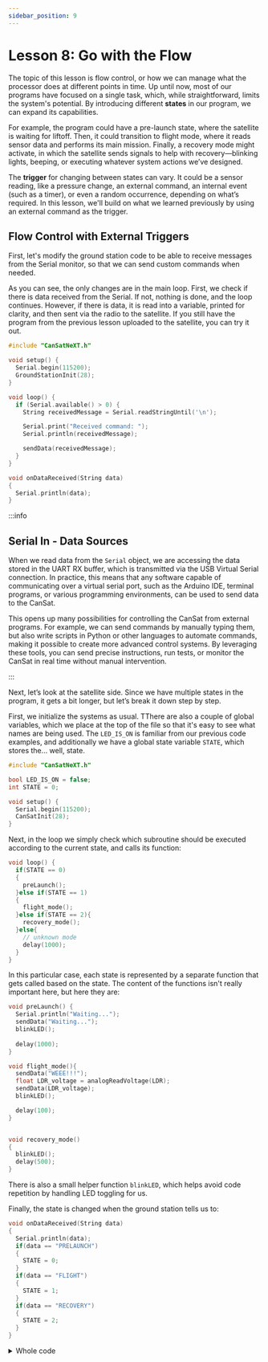 ```yaml
---
sidebar_position: 9
---
```


# Lesson 8: Go with the Flow

The topic of this lesson is flow control, or how we can manage what the processor does at different points in time. Up until now, most of our programs have focused on a single task, which, while straightforward, limits the system's potential. By introducing different **states** in our program, we can expand its capabilities.

For example, the program could have a pre-launch state, where the satellite is waiting for liftoff. Then, it could transition to flight mode, where it reads sensor data and performs its main mission. Finally, a recovery mode might activate, in which the satellite sends signals to help with recovery—blinking lights, beeping, or executing whatever system actions we’ve designed.

The **trigger** for changing between states can vary. It could be a sensor reading, like a pressure change, an external command, an internal event (such as a timer), or even a random occurrence, depending on what’s required. In this lesson, we'll build on what we learned previously by using an external command as the trigger.

## Flow Control with External Triggers

First, let's modify the ground station code to be able to receive messages from the Serial monitor, so that we can send custom commands when needed.

As you can see, the only changes are in the main loop. First, we check if there is data received from the Serial. If not, nothing is done, and the loop continues. However, if there is data, it is read into a variable, printed for clarity, and then sent via the radio to the satellite. If you still have the program from the previous lesson uploaded to the satellite, you can try it out.

```Cpp title="Ground station able to send commands"
#include "CanSatNeXT.h"

void setup() {
  Serial.begin(115200);
  GroundStationInit(28);
}

void loop() {
  if (Serial.available() > 0) {
    String receivedMessage = Serial.readStringUntil('\n'); 

    Serial.print("Received command: ");
    Serial.println(receivedMessage);

    sendData(receivedMessage);  
  }
}

void onDataReceived(String data)
{
  Serial.println(data);
}
```

:::info

## Serial In - Data Sources

When we read data from the `Serial` object, we are accessing the data stored in the UART RX buffer, which is transmitted via the USB Virtual Serial connection. In practice, this means that any software capable of communicating over a virtual serial port, such as the Arduino IDE, terminal programs, or various programming environments, can be used to send data to the CanSat.

This opens up many possibilities for controlling the CanSat from external programs. For example, we can send commands by manually typing them, but also write scripts in Python or other languages to automate commands, making it possible to create more advanced control systems. By leveraging these tools, you can send precise instructions, run tests, or monitor the CanSat in real time without manual intervention.

:::

Next, let’s look at the satellite side. Since we have multiple states in the program, it gets a bit longer, but let’s break it down step by step.

First, we initialize the systems as usual. TThere are also a couple of global variables, which we place at the top of the file so that it's easy to see what names are being used. The `LED_IS_ON` is familiar from our previous code examples, and additionally we have a global state variable `STATE`, which stores the... well, state.

```Cpp title="Initialization"
#include "CanSatNeXT.h"

bool LED_IS_ON = false;
int STATE = 0;

void setup() {
  Serial.begin(115200);
  CanSatInit(28);
}
```
Next, in the loop we simply check which subroutine should be executed according to the current state, and calls its function:

```Cpp title="Loop"
void loop() {
  if(STATE == 0)
  {
    preLaunch();
  }else if(STATE == 1)
  {
    flight_mode();
  }else if(STATE == 2){
    recovery_mode();
  }else{
    // unknown mode
    delay(1000);
  }
}
```

In this particular case, each state is represented by a separate function that gets called based on the state. The content of the functions isn't really important here, but here they are:

```Cpp title="Subroutines"
void preLaunch() {
  Serial.println("Waiting...");
  sendData("Waiting...");
  blinkLED();
  
  delay(1000);
}

void flight_mode(){
  sendData("WEEE!!!");
  float LDR_voltage = analogReadVoltage(LDR);
  sendData(LDR_voltage);
  blinkLED();

  delay(100);
}


void recovery_mode()
{
  blinkLED();
  delay(500);
}
```

There is also a small helper function `blinkLED`, which helps avoid code repetition by handling LED toggling for us.

Finally, the state is changed when the ground station tells us to:

```Cpp title="Command received callback"
void onDataReceived(String data)
{
  Serial.println(data);
  if(data == "PRELAUNCH")
  {
    STATE = 0;
  }
  if(data == "FLIGHT")
  {
    STATE = 1;
  }
  if(data == "RECOVERY")
  {
    STATE = 2;
  }
}
```


<details>
  <summary>Whole code</summary>
  <p>Here is the whole code for your convenience.</p>
```Cpp title="Satellite with multiple states"
#include "CanSatNeXT.h"

bool LED_IS_ON = false;
int STATE = 0;

void setup() {
  Serial.begin(115200);
  CanSatInit(28);
}


void loop() {
  if(STATE == 0)
  {
    preLaunch();
  }else if(STATE == 1)
  {
    flight_mode();
  }else if(STATE == 2){
    recovery_mode();
  }else{
    // unknown mode
    delay(1000);
  }
}

void preLaunch() {
  Serial.println("Waiting...");
  sendData("Waiting...");
  blinkLED();
  
  delay(1000);
}

void flight_mode(){
  sendData("WEEE!!!");
  float LDR_voltage = analogReadVoltage(LDR);
  sendData(LDR_voltage);
  blinkLED();

  delay(100);
}


void recovery_mode()
{
  blinkLED();
  delay(500);
}

void blinkLED()
{
  if(LED_IS_ON)
  {
    digitalWrite(LED, LOW);
  }else{
    digitalWrite(LED, HIGH);
  }
  LED_IS_ON = !LED_IS_ON;
}

void onDataReceived(String data)
{
  Serial.println(data);
  if(data == "PRELAUNCH")
  {
    STATE = 0;
  }
  if(data == "FLIGHT")
  {
    STATE = 1;
  }
  if(data == "RECOVERY")
  {
    STATE = 2;
  }
}
```
</details>


With this, we can now control what the satellite is doing without even having physical access to it. Rather, we can just send a command with the ground station and the satellite does what we want.

:::tip[Exercise]


Create a program which measures a sensor with a specific frequency, which can be changed with a remote command to any value. Instead of using subroutines, try to modify a delay value directly with a command. 

Try to also make it tolerant of unexpected inputs, such as "-1", "ABCDFEG" or "".

As a bonus exercise, make the new setting permanent between resets, so that when the satellite is turned off and on again, it will resume transmitting with the new frequency instead of reverting to the original one. As a tip, revisiting [lesson 5](./lesson5.md) may be helpful.

:::

---

In the next lesson, we will make our data storage, communication and handling significantly more efficient, fast by using binary data. While it might seem abstract at first, handling data as binary instead of numbers simplifies many tasks, as it is the computer's native language.

[Click here for the next lesson!](./lesson9)
